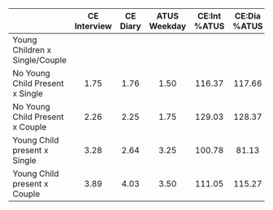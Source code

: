 
|                      | CE<br>Interview |  CE<br>Diary | ATUS<br>Weekday | CE:Int<br>%ATUS | CE:Dia<br>%ATUS |
| -------------------- | :----------: | :----------: | :----------: | :----------: | :----------: |
| Young Children x Single/Couple |              |              |              |              |              |
| No Young Child Present x Single |         1.75 |         1.76 |         1.50 |       116.37 |       117.66 |
| No Young Child Present x Couple |         2.26 |         2.25 |         1.75 |       129.03 |       128.37 |
| Young Child present x Single |         3.28 |         2.64 |         3.25 |       100.78 |        81.13 |
| Young Child present x Couple |         3.89 |         4.03 |         3.50 |       111.05 |       115.27 |

